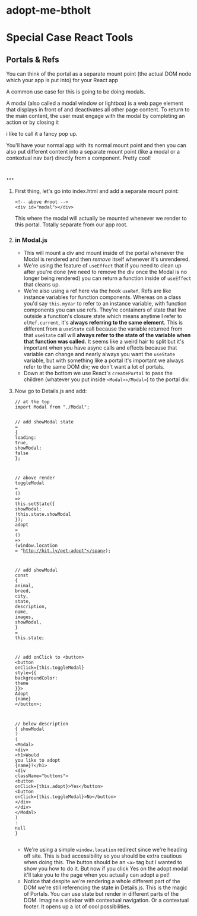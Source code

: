 # adopt-me-btholt

<h1>Special Case React Tools</h1>

<h2> Portals & Refs</h2>
<p>You can think of the portal as a separate mount point (the actual DOM node which your app is put into) for your React app</p>
<p>A common use case for this is going to be doing modals.</p>
<p>A modal (also called a modal window or lightbox) is a web page element that displays in front of and deactivates all other page content. To return to the main content, the user must engage with the modal by completing an action or by closing it</p>
<p>i like to call it a fancy pop up.</p>
<p>You'll have your normal app with its normal mount point and then you can also put different content into a separate mount point (like a modal or a contextual nav bar) directly from a component. Pretty cool!</p>
<h2>...</h2>
<ol>
<li><p>First thing, let's go into index.html and add a separate mount point:</p>
<pre class="language-html"><code class="language-html"><span class="token comment">&lt;!-- above #root --&gt;</span>
<span class="token tag"><span class="token tag"><span class="token punctuation">&lt;</span>div</span> <span class="token attr-name">id</span><span class="token attr-value"><span class="token punctuation attr-equals">=</span><span class="token punctuation">"</span>modal<span class="token punctuation">"</span></span><span class="token punctuation">&gt;</span></span><span class="token tag"><span class="token tag"><span class="token punctuation">&lt;/</span>div</span><span class="token punctuation">&gt;</span></span></code></pre>

<p>This where the modal will actually be mounted whenever we render to this portal. Totally separate from our app root.</p>
</li>

<li><h3>in Modal.js</h3>
<ul>
<li>This will mount a div and mount inside of the portal whenever the Modal is rendered and then <em>remove</em> itself whenever it's unrendered.</li>
<li>We're using the feature of <code class="language-text">useEffect</code> that if you need to clean up after you're done (we need to remove the div once the Modal is no longer being rendered) you can return a function inside of <code class="language-text">useEffect</code> that cleans up.</li>
<li>We're also using a ref here via the hook <code class="language-text">useRef</code>. Refs are like instance variables for function components. Whereas on a class you'd say <code class="language-text">this.myVar</code> to refer to an instance variable, with function components you can use refs. They're containers of state that live outside a function's closure state which means anytime I refer to <code class="language-text">elRef.current</code>, it's <strong>always referring to the same element</strong>. This is different from a <code class="language-text">useState</code> call because the variable returned from that <code class="language-text">useState</code> call will <strong>always refer to the state of the variable when that function was called.</strong> It seems like a weird hair to split but it's important when you have async calls and effects because that variable can change and nearly always you want the <code class="language-text">useState</code> variable, but with something like a portal it's important we always refer to the same DOM div; we don't want a lot of portals.</li>
<li>Down at the bottom we use React's <code class="language-text">createPortal</code> to pass the children (whatever you put inside <code class="language-text">&lt;Modal&gt;&lt;/Modal&gt;</code>) to the portal div.</li>
</ul>
</li>

<li><p>Now go to Details.js and add:</p>
<div class="gatsby-highlight" data-language="javascript"><pre class="language-javascript"><code class="language-javascript"><span class="token comment">// at the top</span>
<span class="token keyword">import</span> Modal <span class="token keyword">from</span> <span class="token string">"./Modal"</span><span class="token punctuation">;</span>

<span class="token comment">// add showModal</span>
state <span class="token operator">=</span> <span class="token punctuation">{</span> <span class="token literal-property property">loading</span><span class="token operator">:</span> <span class="token boolean">true</span><span class="token punctuation">,</span> <span class="token literal-property property">showModal</span><span class="token operator">:</span> <span class="token boolean">false</span> <span class="token punctuation">}</span><span class="token punctuation">;</span>

<span class="token comment">// above render</span>
<span class="token function-variable function">toggleModal</span> <span class="token operator">=</span> <span class="token punctuation">(</span><span class="token punctuation">)</span> <span class="token operator">=&gt;</span> <span class="token keyword">this</span><span class="token punctuation">.</span><span class="token function">setState</span><span class="token punctuation">(</span><span class="token punctuation">{</span> <span class="token literal-property property">showModal</span><span class="token operator">:</span> <span class="token operator">!</span><span class="token keyword">this</span><span class="token punctuation">.</span>state<span class="token punctuation">.</span>showModal <span class="token punctuation">}</span><span class="token punctuation">)</span><span class="token punctuation">;</span>
<span class="token function-variable function">adopt</span> <span class="token operator">=</span> <span class="token punctuation">(</span><span class="token punctuation">)</span> <span class="token operator">=&gt;</span> <span class="token punctuation">(</span>window<span class="token punctuation">.</span>location <span class="token operator">=</span> <span class="token string">"http://bit.ly/pet-adopt"</span><span class="token punctuation">)</span><span class="token punctuation">;</span>

<span class="token comment">// add showModal</span>
<span class="token keyword">const</span> <span class="token punctuation">{</span>
  animal<span class="token punctuation">,</span>
  breed<span class="token punctuation">,</span>
  city<span class="token punctuation">,</span>
  state<span class="token punctuation">,</span>
  description<span class="token punctuation">,</span>
  name<span class="token punctuation">,</span>
  images<span class="token punctuation">,</span>
  showModal<span class="token punctuation">,</span>
<span class="token punctuation">}</span> <span class="token operator">=</span> <span class="token keyword">this</span><span class="token punctuation">.</span>state<span class="token punctuation">;</span>

<span class="token comment">// add onClick to &lt;button&gt;</span>
<span class="token operator">&lt;</span>button onClick<span class="token operator">=</span><span class="token punctuation">{</span><span class="token keyword">this</span><span class="token punctuation">.</span>toggleModal<span class="token punctuation">}</span> style<span class="token operator">=</span><span class="token punctuation">{</span><span class="token punctuation">{</span> <span class="token literal-property property">backgroundColor</span><span class="token operator">:</span> theme <span class="token punctuation">}</span><span class="token punctuation">}</span><span class="token operator">&gt;</span>
  Adopt <span class="token punctuation">{</span>name<span class="token punctuation">}</span>
<span class="token operator">&lt;</span><span class="token operator">/</span>button<span class="token operator">&gt;</span><span class="token punctuation">;</span>

<span class="token comment">// below description</span>
<span class="token punctuation">{</span>
  showModal <span class="token operator">?</span> <span class="token punctuation">(</span>
    <span class="token operator">&lt;</span>Modal<span class="token operator">&gt;</span>
      <span class="token operator">&lt;</span>div<span class="token operator">&gt;</span>
        <span class="token operator">&lt;</span>h1<span class="token operator">&gt;</span>Would you like to adopt <span class="token punctuation">{</span>name<span class="token punctuation">}</span><span class="token operator">?</span><span class="token operator">&lt;</span><span class="token operator">/</span>h1<span class="token operator">&gt;</span>
        <span class="token operator">&lt;</span>div className<span class="token operator">=</span><span class="token string">"buttons"</span><span class="token operator">&gt;</span>
          <span class="token operator">&lt;</span>button onClick<span class="token operator">=</span><span class="token punctuation">{</span><span class="token keyword">this</span><span class="token punctuation">.</span>adopt<span class="token punctuation">}</span><span class="token operator">&gt;</span>Yes<span class="token operator">&lt;</span><span class="token operator">/</span>button<span class="token operator">&gt;</span>
          <span class="token operator">&lt;</span>button onClick<span class="token operator">=</span><span class="token punctuation">{</span><span class="token keyword">this</span><span class="token punctuation">.</span>toggleModal<span class="token punctuation">}</span><span class="token operator">&gt;</span>No<span class="token operator">&lt;</span><span class="token operator">/</span>button<span class="token operator">&gt;</span>
        <span class="token operator">&lt;</span><span class="token operator">/</span>div<span class="token operator">&gt;</span>
      <span class="token operator">&lt;</span><span class="token operator">/</span>div<span class="token operator">&gt;</span>
    <span class="token operator">&lt;</span><span class="token operator">/</span>Modal<span class="token operator">&gt;</span>
  <span class="token punctuation">)</span> <span class="token operator">:</span> <span class="token keyword">null</span>
<span class="token punctuation">}</span></code></pre></div>
<ul>
<li>We're using a simple <code class="language-text">window.location</code> redirect since we're heading off site. This is bad accessibility so you should be extra cautious when doing this. The button should be an <code class="language-text">&lt;a&gt;</code> tag but I wanted to show you how to do it. But now if you click Yes on the adopt modal it'll take you to the page when you actually can adopt a pet!</li>
<li>Notice that despite we're rendering a whole different part of the DOM we're still referencing the state in Details.js. This is the magic of Portals. You can use state but render in different parts of the DOM. Imagine a sidebar with contextual navigation. Or a contextual footer. It opens up a lot of cool possibilities.</li>
</ul>
</li>

</ol>